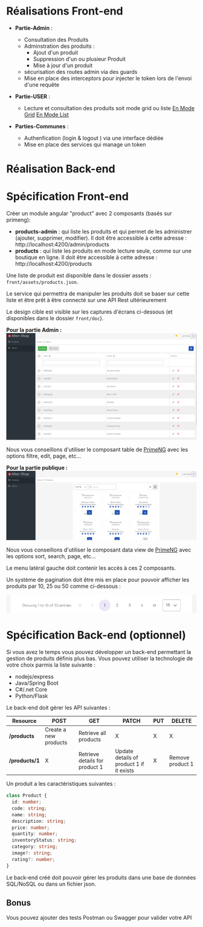 # Réalisations Front-end
  - **Partie-Admin** : 
       - Consultation des Produits
       - Adminstration des produits :
          - Ajout d'un produit
          - Suppression d'un ou plusieur Produit 
          - Mise à jour d'un produit
       - sécurisation des routes admin via des guards
       - Mise en place des interceptors pour injecter le token lors de l'envoi d'une requête 
  
  - **Partie-USER** : 
      
       - Lecture et consultation des produits soit mode grid ou liste 
       [En Mode Grid](docs/grid.png)
       [En Mode List](docs/list.png)
   
   - **Parties-Communes** : 
      
      - Authenfication (login & logout ) via une interface dédiée 
      - Mise en place des services qui manage un token 


# Réalisation Back-end


   








# Spécification Front-end

Créer un module angular "product" avec 2 composants (basés sur primeng): 
 - **products-admin** : qui liste les produits et qui permet de les administrer (ajouter, supprimer, modifier).
    Il doit être accessible à cette adresse : http://localhost:4200/admin/products
 - **products** : qui liste les produits en mode lecture seule, comme sur une boutique en ligne.
    Il doit être accessible à cette adresse : http://localhost:4200/products

Une liste de produit est disponible dans le dossier assets : `front/assets/products.json`.

Le service qui permettra de manipuler les produits doit se baser sur cette liste et être prêt à être connecté sur une API Rest ultérieurement

Le design cible est visible sur les captures d'écrans ci-dessous (et disponibles dans le dossier `front/doc`).

**Pour la partie Admin :**
![admin](front/doc/products-admin.png)

Nous vous conseillons d'utiliser le composant table de [PrimeNG](https://primeng.org/table/filter) avec les options filtre, edit, page, etc...

 **Pour la partie publique :**
![public](front/doc/products.png)

Nous vous conseillons d'utiliser le composant data view de [PrimeNG](https://primeng.org/dataview) avec les options sort, search, page, etc...


Le menu latéral gauche doit contenir les accès à ces 2 composants.

Un système de pagination doit être mis en place pour pouvoir afficher les produits par 10, 25 ou 50 comme ci-dessous :

![pagination](front/doc/pagination.png)

# Spécification Back-end (optionnel)

Si vous avez le temps vous pouvez développer un back-end permettant la gestion de produits définis plus bas.
Vous pouvez utiliser la technologie de votre choix parmis la liste suivante :

- nodejs/express
- Java/Spring Boot
- C#/.net Core
- Python/Flask


Le back-end doit gérer les API suivantes : 

| Resource           | POST                  | GET                            | PATCH                                    | PUT | DELETE           |
| ------------------ | --------------------- | ------------------------------ | ---------------------------------------- | --- | ---------------- |
| **/products**      | Create a new products | Retrieve all products          | X                                        | X   |     X            |
| **/products/1**    | X                     | Retrieve details for product 1 | Update details of product 1 if it exists | X   | Remove product 1 |

Un produit a les caractéristiques suivantes : 

``` typescript
class Product {
  id: number;
  code: string;
  name: string;
  description: string;
  price: number;
  quantity: number;
  inventoryStatus: string;
  category: string;
  image?: string;
  rating?: number;
}
```

Le back-end créé doit pouvoir gérer les produits dans une base de données SQL/NoSQL ou dans un fichier json.

## Bonus

Vous pouvez ajouter des tests Postman ou Swagger pour valider votre API
